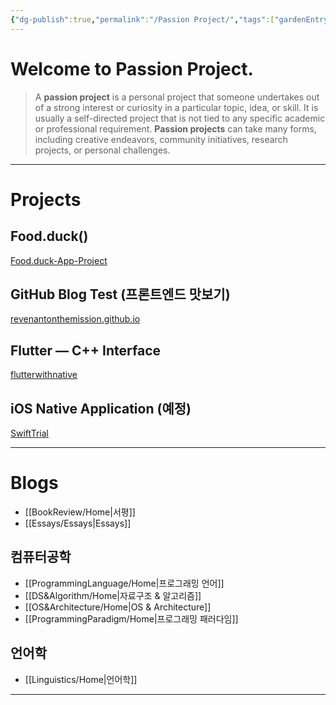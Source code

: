 ```yaml
---
{"dg-publish":true,"permalink":"/Passion Project/","tags":["gardenEntry"],"created":"2024-02-05T19:54:15.233+09:00","updated":"2024-06-11T22:36:25.428+09:00"}
---
```



# Welcome to Passion Project.

>   A **passion project** is a personal project that someone undertakes out of a strong interest or curiosity in a particular topic, idea, or skill.  It is usually a self-directed project that is not tied to any specific academic or professional requirement.  **Passion projects** can take many forms, including creative endeavors, community initiatives, research projects, or personal challenges.

---

# Projects

## Food.duck()

[Food.duck-App-Project](https://github.com/JennaEscher/Food.duck-App-Project)

## GitHub Blog Test (프론트엔드 맛보기)

[revenantonthemission.github.io](https://github.com/revenantonthemission/revenantonthemission.github.io)

## Flutter — C++ Interface

[flutterwithnative](https://github.com/revenantonthemission/flutterwithnative)

## iOS Native Application (예정)

[SwiftTrial](https://github.com/revenantonthemission/SwiftTrial)

---

# Blogs

+ [[BookReview/Home\|서평]]
+ [[Essays/Essays\|Essays]]

## 컴퓨터공학

+ [[ProgrammingLanguage/Home\|프로그래밍 언어]]
+ [[DS&Algorithm/Home\|자료구조 & 알고리즘]]
+ [[OS&Architecture/Home\|OS & Architecture]]
+ [[ProgrammingParadigm/Home\|프로그래밍 패러다임]]

## 언어학

+ [[Linguistics/Home\|언어학]]

---